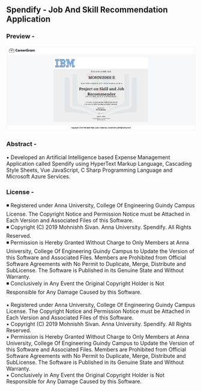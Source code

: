 <h2>Spendify - Job And Skill Recommendation Application</h2>

<h3>Preview -</h3>
<center><img src="Delete Now (1).png"></center>

<h3>Abstract -</h3>
▪ Developed an Artificial Intelligence based Expense Management Application called Spendify using HyperText Markup Language, Cascading Style Sheets, Vue JavaScript, C Sharp Programming Language and Microsoft Azure Services.<br/>

<h3>License -</h3>
◾ Registered under Anna University, College Of Engineering Guindy Campus License. The Copyright Notice and Permission Notice must be Attached in Each Version and Associated Files of this Software.<br/>
◾ Copyright (C) 2019 Mohnishh Sivan. Anna University. Spendify. All Rights Reserved.<br/>
◾ Permission is Hereby Granted Without Charge to Only Members at Anna University, College Of Engineering Guindy Campus to Update the Version of this Software and Associated Files. Members are Prohibited from Official Software Agreements with No Permit to Duplicate, Merge, Distribute and SubLicense. The Software is Published in its Genuine State and Without Warranty.<br/>
◾ Conclusively in Any Event the Original Copyright Holder is Not Responsible for Any Damage Caused by this Software.<br/>
<br/>
▪️ Registered under Anna University, College Of Engineering Guindy Campus License. The Copyright Notice and Permission Notice must be Attached in Each Version and Associated Files of this Software.<br/>
▪️ Copyright (C) 2019 Mohnishh Sivan. Anna University. Spendify. All Rights Reserved.<br/>
▪️ Permission is Hereby Granted Without Charge to Only Members at Anna University, College Of Engineering Guindy Campus to Update the Version of this Software and Associated Files. Members are Prohibited from Official Software Agreements with No Permit to Duplicate, Merge, Distribute and SubLicense. The Software is Published in its Genuine State and Without Warranty.<br/>
▪️ Conclusively in Any Event the Original Copyright Holder is Not Responsible for Any Damage Caused by this Software.<br/>
